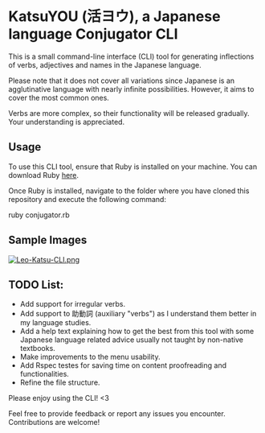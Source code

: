 # KatsuYOU (活ヨウ), a Japanese language Conjugator CLI

This is a small command-line interface (CLI) tool for generating inflections of verbs, adjectives and names in the Japanese language.

Please note that it does not cover all variations since Japanese is an agglutinative language with nearly infinite possibilities. However, it aims to cover the most common ones.

Verbs are more complex, so their functionality will be released gradually. Your understanding is appreciated.

## Usage

To use this CLI tool, ensure that Ruby is installed on your machine. You can download Ruby [here](https://www.ruby-lang.org).

Once Ruby is installed, navigate to the folder where you have cloned this repository and execute the following command:

ruby conjugator.rb

## Sample Images

[![Leo-Katsu-CLI.png](https://i.postimg.cc/J4V99W3B/Leo-Katsu-CLI.png)](https://postimg.cc/RqdsHyDM)

## TODO List:

- Add support for irregular verbs.
- Add support to 助動詞 (auxiliary "verbs") as I understand them better in my language studies.
- Add a help text explaining how to get the best from this tool with some Japanese language related advice usually not taught by non-native textbooks.
- Make improvements to the menu usability.
- Add Rspec testes for saving time on content proofreading and functionalities.
- Refine the file structure.

Please enjoy using the CLI! <3

Feel free to provide feedback or report any issues you encounter. Contributions are welcome!
